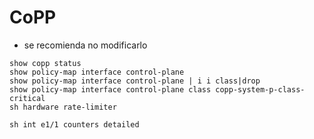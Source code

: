 # CoPP

- se recomienda no modificarlo


```
show copp status
show policy-map interface control-plane
show policy-map interface control-plane | i i class|drop
show policy-map interface control-plane class copp-system-p-class-critical
sh hardware rate-limiter
```
```
sh int e1/1 counters detailed
```

